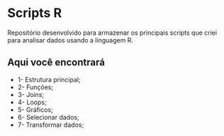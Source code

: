 # Scripts R

Repositório desenvolvido para armazenar os principais scripts que criei para analisar dados usando a linguagem R.

## Aqui você encontrará

* 1- Estrutura principal;
* 2- Funções;
* 3- Joins;
* 4- Loops;
* 5- Gráficos;
* 6- Selecionar dados;
* 7- Transformar dados;
